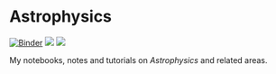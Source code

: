 # Astrophysics 

[![Binder](https://mybinder.org/badge_logo.svg)](https://mybinder.org/v2/gh/mpotto/astroph/master)
[![](https://img.shields.io/badge/Notes-Dark%20Matter%20and%20Data%20Analysis-red)](notes.pdf)
[![](https://img.shields.io/badge/Dropbox-References-blue)](https://www.dropbox.com/sh/cqgkk9r39hrqrda/AACiLH4xaK8hZ5fnOiNMjErYa?dl=0)

My notebooks, notes and tutorials on *Astrophysics* and related areas. 


